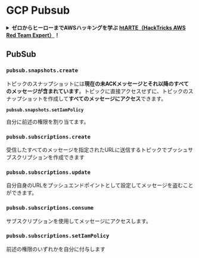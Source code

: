 # GCP Pubsub

<details>

<summary><strong>ゼロからヒーローまでAWSハッキングを学ぶ</strong> <a href="https://training.hacktricks.xyz/courses/arte"><strong>htARTE（HackTricks AWS Red Team Expert）</strong></a><strong>！</strong></summary>

HackTricksをサポートする他の方法：

- **HackTricksで企業を宣伝したい**または**HackTricksをPDFでダウンロードしたい場合は**[**SUBSCRIPTION PLANS**](https://github.com/sponsors/carlospolop)をチェック！
- [**公式PEASS＆HackTricksスウェグ**](https://peass.creator-spring.com)を入手
- [**The PEASS Family**](https://opensea.io/collection/the-peass-family)を発見し、独占的な[**NFTs**](https://opensea.io/collection/the-peass-family)のコレクションを見つける
- **💬 [Discordグループに参加](https://discord.gg/hRep4RUj7f)**または[telegramグループに参加](https://t.me/peass)または**Twitter** 🐦 [**@hacktricks_live**](https://twitter.com/hacktricks_live)**をフォローする**
- **ハッキングトリックを共有するためにPRを提出して**[**HackTricks**](https://github.com/carlospolop/hacktricks)と[**HackTricks Cloud**](https://github.com/carlospolop/hacktricks-cloud)のGitHubリポジトリに

</details>

## PubSub

### `pubsub.snapshots.create`

トピックのスナップショットには**現在の未ACKメッセージとそれ以降のすべてのメッセージが含まれています**。トピックに直接アクセスせずに、トピックのスナップショットを作成して**すべてのメッセージにアクセス**できます。

**`pubsub.snapshots.setIamPolicy`**

自分に前述の権限を割り当てます。

### `pubsub.subscriptions.create`

受信したすべてのメッセージを指定されたURLに送信するトピックでプッシュサブスクリプションを作成できます

### **`pubsub.subscriptions.update`**

自分自身のURLをプッシュエンドポイントとして設定してメッセージを盗むことができます。

### `pubsub.subscriptions.consume`

サブスクリプションを使用してメッセージにアクセスします。

### `pubsub.subscriptions.setIamPolicy`

前述の権限のいずれかを自分に付与します
